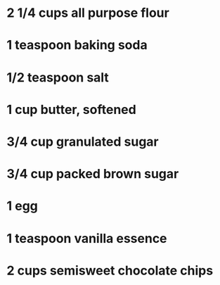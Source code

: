 # 2 1/4 cups all purpose flour
# 1 teaspoon baking soda
# 1/2 teaspoon salt
# 1 cup butter, softened
# 3/4 cup granulated sugar
# 3/4 cup packed brown sugar
# 1 egg
# 1 teaspoon vanilla essence
# 2 cups semisweet chocolate chips
